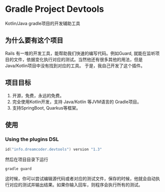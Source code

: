 # Gradle Project Devtools

Kotlin/Java gradle项目的开发辅助工具

## 为什么要有这个项目

Rails 有一堆的开发工具，能帮助我们快速的编写代码。例如Guard, 就能在监听项目的文件，依据变化执行对应的测试。当然他还有很多其他的用法，但是Java/Kotlin项目中没有找到对应的工具。
于是，我自己开发了这个插件。

## 项目目标
1. 开源，免费，永远的免费。
2. 完全使用Kotlin开发，支持 Java/Kotlin 等JVM语言的 Gradle项目。
3. 支持SpringBoot, Quarkus等框架。

## 使用

### Using the plugins DSL

```kotlin
id("info.dreamcoder.devtools") version "1.3"
```

然后在项目目录下运行
```shell
gradle guard
```

这时候，你可以尝试编辑源代码或者对应的测试文件，保存的时候，他就会自动执行对应的测试并输出结果。如果你输入回车，则程序会执行所有的测试。



